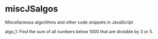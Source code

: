 # miscJSalgos
Miscellaneous algorithms and other code snippets in JavaScript

algo_1: Find the sum of all numbers below 1000 that are divisible by 3 or 5.
